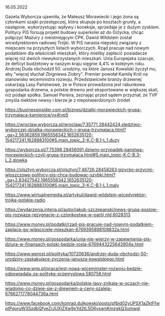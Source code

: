 16.05.2022

Gazeta Wyborcza ujawniła, że Mateusz Morawiecki i jego żona są członkami szajki przestępczej, która skupuje po kosztach grunty, a następnie, wykorzystując wpływy i koneksje, sprzedaje je z dużym zyskiem. Politycy PiS forsują projekt budowy superkolei aż do Giżycka, chcąc połączyć Mazury z nieistniejącym CPK. Dawid Wildstein został wicedyrektorem radiowej Trójki. W PiS narasta niepokój związany z miejscami na przyszłych listach wyborczych. Rząd pracuje nad nowym podatkiem dla właścicieli mieszkań, który mieliby zapłacić posiadacze więcej niż dwóch niewykorzystanych mieszkań. Unia Europejska szacuje, że deficyt budżetowy w naszym kraju sięgnie 4,4% w kolejnym roku. Andrzej Duda obchodził 50. urodziny, na które Janusz Kowalski życzył mu, aby "więcej słuchał Zbigniewa Ziobry". Premier powołał Kamilę Król na stanowisko wiceministra rozwoju. Przedstawiciele branży drzewnej oskarżają Lasy Państwowe, że w Polsce prowadzona jest rabunkowa gospodarka drzewna, a polskie drewno jest eksportowane w większej skali, niż podaje spółka. Samuel Pereira, zeznając przed sądem przyznał, że TVP zmyśla niektóre newsy i bierze je z niepotwierdzonych źródeł.

https://businessinsider.com.pl/biznes/dzialki-morawieckich-grupa-trzymajaca-kamienice/yx4tvp5

https://wroclaw.wyborcza.pl/wroclaw/7,35771,28442424,sledztwo-wyborczej-dzialka-morawieckich-i-grupa-trzymajaca.html?_ga=2.56362859.1965556342.1652635120-154217241.1628883100#S.main_topic_2-K.C-B.1-L.1.duzy

https://wyborcza.pl/7,75398,28456091,dziwny-przypadek-panstwa-morawieckich-czyli-grupa-trzymajaca.html#S.main_topic-K.C-B.3-L.2.glowka

https://olsztyn.wyborcza.pl/olsztyn/7,48726,28458263,gizycko-przycmi-wloszczowe-politycy-pis-chca-budowac-szybki.html?_ga=2.83427542.1965556342.1652635120-154217241.1628883100#S.main_topic_3-K.C-B.1-L.1.maly

https://www.wirtualnemedia.pl/artykul/dawid-wildstein-wicedyrektor-trojka-polskie-radio

https://wydarzenia.interia.pl/autor/jakub-szczepanski/news-grupa-poslow-pis-rozwaza-rezygnacje-z-czlonkostwa-w-partii,nId,6028313

https://www.money.pl/podatki/rzad-pis-pracuje-nad-nowym-podatkiem-zaplaca-go-wlasciciele-mieszkan-6769395898108832a.html

https://www.money.pl/gospodarka/unia-nie-wierzy-w-zapewnienia-pis-dziura-w-finansach-polski-bedzie-rosla-6769443225643904a.html

https://www.wprost.pl/polityka/10720636/andrzej-duda-obchodzi-50-urodziny-zaskakujace-zyczenia-janusza-kowalskiego.html

https://www.wnp.pl/praca/jest-nowa-wiceminister-rozwoju-bedzie-odpowiadala-za-polityke-przemyslowa,580758.html

https://www.money.pl/gospodarka/polskie-lasy-znikaja-w-oczach-nie-wiadomo-co-dzieje-sie-z-drewnem-a-ceny-szaleja-6766271778044736a.html

https://www.facebook.com/konrad.dulkowski/posts/pfbid02yUPSX1aZktFfwptPqoruW3SzdbQfyeZrJUXjZXw9xYd2tL5D6yswnKmzgkQ3umwql
